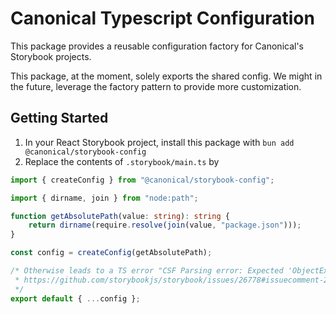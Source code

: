 # Canonical Typescript Configuration

This package provides a reusable configuration factory for Canonical's Storybook projects.

This package, at the moment, solely exports the shared config. We might in the future, leverage the factory pattern to provide more customization.

## Getting Started
1. In your React Storybook project, install this package with `bun add @canonical/storybook-config`
2. Replace the contents of `.storybook/main.ts` by 

```typescript 
import { createConfig } from "@canonical/storybook-config";

import { dirname, join } from "node:path";

function getAbsolutePath(value: string): string {
	return dirname(require.resolve(join(value, "package.json")));
}

const config = createConfig(getAbsolutePath);

/* Otherwise leads to a TS error "CSF Parsing error: Expected 'ObjectExpression' but found 'CallExpression' instead in 'CallExpression'."
 * https://github.com/storybookjs/storybook/issues/26778#issuecomment-2584041985
 */
export default { ...config };
```


